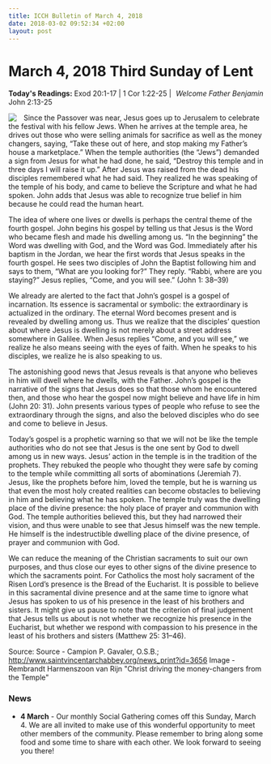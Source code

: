 ```yaml
---
title: ICCH Bulletin of March 4, 2018
date: 2018-03-02 09:52:34 +02:00
layout: post
---
```


# March 4, 2018 Third Sunday of Lent
<span style="float: right"><em>Welcome Father Benjamin</em></span>
**Today's Readings:** Exod 20:1-17 | 1 Cor 1:22-25 | John 2:13-25


<img style="float: left; margin-right: 1em;" src="https://upload.wikimedia.org/wikipedia/commons/d/dd/Rembrandt_Harmensz._van_Rijn_024.jpg">

Since the Passover was near, Jesus goes up to Jerusalem to celebrate the festival with his fellow Jews. When he arrives at the temple area, he drives out those who were selling animals for sacrifice as well as the money changers, saying, “Take these out of here, and stop making my Father’s house a marketplace.” When the temple authorities (the “Jews”) demanded a sign from Jesus for what he had done, he said, “Destroy this temple and in three days I will raise it up.” After Jesus was raised from the dead his disciples remembered what he had said. They realized he was speaking of the temple of his body, and came to believe the Scripture and what he had spoken. John adds that Jesus was able to recognize true belief in him because he could read the human heart.

The idea of where one lives or dwells is perhaps the central theme of the fourth gospel. John begins his gospel by telling us that Jesus is the Word who became flesh and made his dwelling among us. “In the beginning” the Word was dwelling with God, and the Word was God. Immediately after his baptism in the Jordan, we hear the first words that Jesus speaks in the fourth gospel. He sees two disciples of John the Baptist following him and says to them, “What are you looking for?” They reply. “Rabbi, where are you staying?” Jesus replies, “Come, and you will see.” (John 1: 38–39)

We already are alerted to the fact that John’s gospel is a gospel of incarnation. Its essence is sacramental or symbolic: the extraordinary is actualized in the ordinary. The eternal Word becomes present and is revealed by dwelling among us. Thus we realize that the disciples’ question about where Jesus is dwelling is not merely about a street address somewhere in Galilee. When Jesus replies “Come, and you will see,” we realize he also means seeing with the eyes of faith. When he speaks to his disciples, we realize he is also speaking to us.

The astonishing good news that Jesus reveals is that anyone who believes in him will dwell where he dwells, with the Father. John’s gospel is the narrative of the signs that Jesus does so that those whom he encountered then, and those who hear the gospel now might believe and have life in him (John 20: 31). John presents various types of people who refuse to see the extraordinary through the signs, and also the beloved disciples who do see and come to believe in Jesus.

Today’s gospel is a prophetic warning so that we will not be like the temple authorities who do not see that Jesus is the one sent by God to dwell among us in new ways. Jesus’ action in the temple is in the tradition of the prophets. They rebuked the people who thought they were safe by coming to the temple while committing all sorts of abominations (Jeremiah 7). Jesus, like the prophets before him, loved the temple, but he is warning us that even the most holy created realities can become obstacles to believing in him and believing what he has spoken. The temple truly was the dwelling place of the divine presence: the holy place of prayer and communion with God. The temple authorities believed this, but they had narrowed their vision, and thus were unable to see that Jesus himself was the new temple. He himself is the indestructible dwelling place of the divine presence, of prayer and communion with God.

We can reduce the meaning of the Christian sacraments to suit our own purposes, and thus close our eyes to other signs of the divine presence to which the sacraments point. For Catholics the most holy sacrament of the Risen Lord’s presence is the Bread of the Eucharist. It is possible to believe in this sacramental divine presence and at the same time to ignore what Jesus has spoken to us of his presence in the least of his brothers and sisters. It might give us pause to note that the criterion of final judgement that Jesus tells us about is not whether we recognize his presence in the Eucharist, but whether we respond with compassion to his presence in the least of his brothers and sisters (Matthew 25: 31–46).

Source: Source - Campion P. Gavaler, O.S.B.; http://www.saintvincentarchabbey.org/news_print?id=3656
Image - Rembrandt Harmenszoon van Rijn "Christ driving the money-changers from the Temple"

### News 

* **4 March** - Our monthly Social Gathering comes off this Sunday, March 4. We are all invited to make use of this wonderful opportunity to meet other members of the community. Please remember to bring along some food and some time to share with each other. We look forward to seeing you there!
